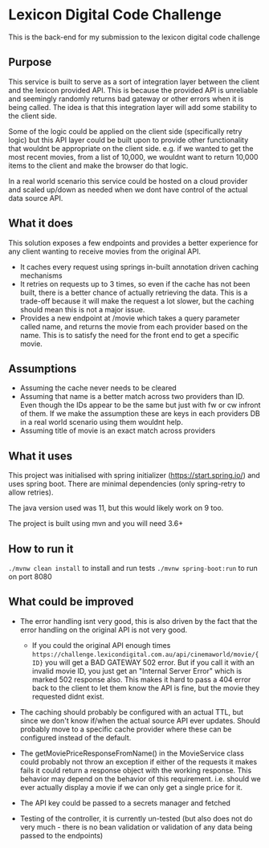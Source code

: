 # Lexicon Digital Code Challenge

This is the back-end for my submission to the lexicon digital code challenge

## Purpose

This service is built to serve as a sort of integration layer between the client and the lexicon
provided API. This is because the provided API is unreliable and seemingly randomly returns bad gateway
or other errors when it is being called. The idea is that this integration layer will add some stability 
to the client side.

Some of the logic could be applied on the client side (specifically retry logic) but this API layer could be built upon
to provide other functionality that wouldnt be appropriate on the client side. e.g. if we wanted to get the most recent movies, 
from a list of 10,000, we wouldnt want to return 10,000 items to the client and make the browser do that logic.

In a real world scenario this service could be hosted on a cloud provider and scaled up/down as needed when
we dont have control of the actual data source API.

## What it does
This solution exposes a few endpoints and provides a better experience for any client wanting to receive 
movies from the original API.

- It caches every request using springs in-built annotation driven caching mechanisms
- It retries on requests up to 3 times, so even if the cache has not been built, there is a better chance of 
actually retrieving the data. This is a trade-off because it will make the request a lot slower, but the caching should 
mean this is not a major issue.
- Provides a new endpoint at /movie which takes a query parameter called name, and returns the movie from each provider based 
on the name. This is to satisfy the need for the front end to get a specific movie.

## Assumptions
- Assuming the cache never needs to be cleared
- Assuming that name is a better match across two providers than ID. Even though the IDs appear to be the same but 
just with fw or cw infront of them. If we make the assumption these are keys in each providers DB in a real world scenario 
using them wouldnt help.
- Assuming title of movie is an exact match across providers

## What it uses
This project was initialised with spring initializer (https://start.spring.io/) and uses spring boot. There are 
minimal dependencies (only spring-retry to allow retries).

The java version used was 11, but this would likely work on 9 too.

The project is built using mvn and you will need 3.6+

## How to run it

`./mvnw clean install` to install and run tests
`./mvnw spring-boot:run` to run on port 8080

## What could be improved
- The error handling isnt very good, this is also driven by the fact that the error handling on the original
API is not very good. 
  - If you could the original API enough times `https://challenge.lexicondigital.com.au/api/cinemaworld/movie/{ID}` you will
get a BAD GATEWAY 502 error. But if you call it with an invalid movie ID, you just get an "Internal Server Error" which 
is marked 502 response also. This makes it hard to pass a 404 error back to the client to let them know the API is fine, 
but the movie they requested didnt exist.

- The caching should probably be configured with an actual TTL, but since we don't know if/when the actual source API 
ever updates. Should probably move to a specific cache provider where these can be configured instead of the default.

- The getMoviePriceResponseFromName() in the MovieService class could probably not throw an exception if either of the requests it makes fails
it could return a response object with the working response. This behavior may depend on the behavior of this requirement. i.e. should
we ever actually display a movie if we can only get a single price for it.

- The API key could be passed to a secrets manager and fetched

- Testing of the controller, it is currently un-tested (but also does not do very much - there is no bean validation or 
validation of any data being passed to the endpoints)
